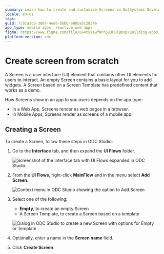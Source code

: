 ```yaml
---
summary: Learn how to create and customize Screens in OutSystems Developer Cloud (ODC) for both web and mobile applications.
locale: en-us
tags:
guid: 7c01a3db-3807-4e86-bbbb-e88ba5c28346
app_type: mobile apps, reactive web apps
figma: https://www.figma.com/file/6G4tyYswfWPn5uJPDlBpvp/Building-apps?type=design&node-id=3101%3A10561&t=ZwHw8hXeFhwYsO5V-1
platform-version: odc
---
```

# Create screen from scratch

A Screen is a user interface (UI) element that contains other UI elements for users to interact. An empty Screen contains a basic layout for you to add widgets. A Screen based on a Screen Template has predefined content that works as a demo.

How Screens show in an app to you users depends on the app type:

* In a Web App, Screens render as web pages in a browser.
* In Mobile Apps, Screens render as screens of a mobile app.

## Creating a Screen

To create a Screen, follow these steps in ODC Studio:

1. Go to the **Interface** tab, and then expand the **UI Flows** folder.

    ![Screenshot of the Interface tab with UI Flows expanded in ODC Studio](images/interface-tab-ui-flows-odcs.png "Interface Tab and UI Flows in ODC Studio")

1. From the **UI Flows**, right-click **MainFlow** and in the menu select **Add Screen**.

    ![Context menu in ODC Studio showing the option to Add Screen](images/add-screen-odcs.png "Adding a New Screen")

1. Select one of the following:
    
    * **Empty**, to create an empty Screen
    * A Screen Template, to create a Screen based on a template

    ![Dialog in ODC Studio to create a new Screen with options for Empty or Template](images/create-blank-screen-odcs.png "Create Blank Screen Option")

1. Optionally, enter a name in the **Screen name** field.

1. Click **Create Screen**.
